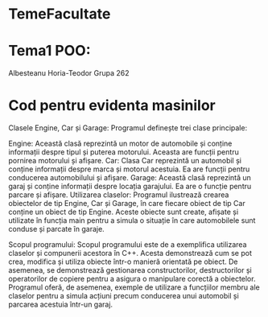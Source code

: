 # TemeFacultate

# Tema1 POO:

Albesteanu Horia-Teodor Grupa 262

# Cod pentru evidenta masinilor

Clasele Engine, Car și Garage: Programul definește trei clase principale:

Engine: Această clasă reprezintă un motor de automobile și conține informații despre tipul și puterea motorului.
Aceasta are funcții pentru pornirea motorului și afișare.
Car: Clasa Car reprezintă un automobil și conține informații despre marca și motorul acestuia.
Ea are funcții pentru conducerea automobilului și afișare.
Garage: Această clasă reprezintă un garaj și conține informații despre locația garajului.
Ea are o funcție pentru parcare și afișare.
Utilizarea claselor: Programul ilustrează crearea obiectelor de tip Engine, Car și Garage, în care fiecare obiect de tip Car conține un obiect de tip Engine.
Aceste obiecte sunt create, afișate și utilizate în funcția main pentru a simula o situație în care automobilele sunt conduse și parcate în garaje.

Scopul programului: Scopul programului este de a exemplifica utilizarea claselor și compunerii acestora în C++.
Acesta demonstrează cum se pot crea, modifica și utiliza obiecte într-o manieră orientată pe obiect.
De asemenea, se demonstrează gestionarea constructorilor, destructorilor și operatorilor de copiere pentru a asigura o manipulare corectă a obiectelor.
Programul oferă, de asemenea, exemple de utilizare a funcțiilor membru ale claselor pentru a simula acțiuni precum conducerea unui automobil și parcarea acestuia într-un garaj.
